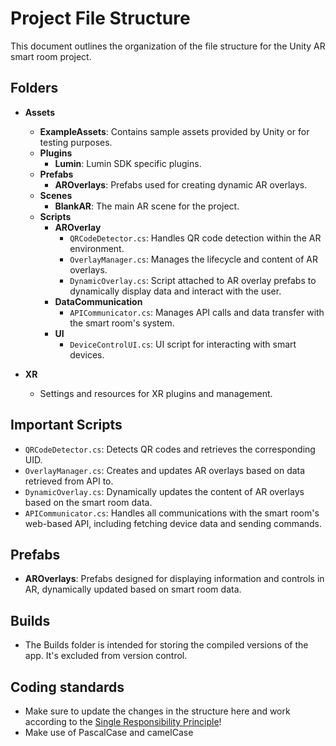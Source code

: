 # Project File Structure

This document outlines the organization of the file structure for the Unity AR smart room project.

## Folders

- **Assets**
  - **ExampleAssets**: Contains sample assets provided by Unity or for testing purposes.
  - **Plugins**
    - **Lumin**: Lumin SDK specific plugins.
  - **Prefabs**
    - **AROverlays**: Prefabs used for creating dynamic AR overlays.
  - **Scenes**
    - **BlankAR**: The main AR scene for the project.
  - **Scripts**
    - **AROverlay**
      - `QRCodeDetector.cs`: Handles QR code detection within the AR environment.
      - `OverlayManager.cs`: Manages the lifecycle and content of AR overlays.
      - `DynamicOverlay.cs`: Script attached to AR overlay prefabs to dynamically display data and interact with the user.
    - **DataCommunication**
      - `APICommunicator.cs`: Manages API calls and data transfer with the smart room's system.
    - **UI**
      - `DeviceControlUI.cs`: UI script for interacting with smart devices.

- **XR**
  - Settings and resources for XR plugins and management.

## Important Scripts

- `QRCodeDetector.cs`: Detects QR codes and retrieves the corresponding UID.
- `OverlayManager.cs`: Creates and updates AR overlays based on data retrieved from API to.
- `DynamicOverlay.cs`: Dynamically updates the content of AR overlays based on the smart room data.
- `APICommunicator.cs`: Handles all communications with the smart room's web-based API, including fetching device data and sending commands.

## Prefabs

- **AROverlays**: Prefabs designed for displaying information and controls in AR, dynamically updated based on smart room data.

## Builds

- The Builds folder is intended for storing the compiled versions of the app. It's excluded from version control.

## Coding standards

- Make sure to update the changes in the structure here and work according to the [Single Responsibility Principle](https://www.geeksforgeeks.org/single-responsibility-in-solid-design-principle/)!
- Make use of PascalCase and camelCase
